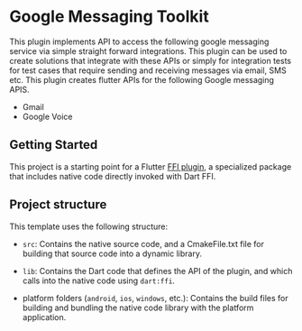 # Google Messaging Toolkit

This plugin implements API to access the following google messaging service via 
simple straight forward integrations. This plugin can be used to create solutions
that integrate with these APIs or simply for integration tests for test cases 
that require sending and receiving messages via email, SMS etc. This plugin 
creates flutter APIs for the following Google messaging APIS.

* Gmail
* Google Voice

## Getting Started

This project is a starting point for a Flutter
[FFI plugin](https://docs.flutter.dev/development/platform-integration/c-interop),
a specialized package that includes native code directly invoked with Dart FFI.

## Project structure

This template uses the following structure:

* `src`: Contains the native source code, and a CmakeFile.txt file for building
  that source code into a dynamic library.

* `lib`: Contains the Dart code that defines the API of the plugin, and which
  calls into the native code using `dart:ffi`.

* platform folders (`android`, `ios`, `windows`, etc.): Contains the build files
  for building and bundling the native code library with the platform application.

